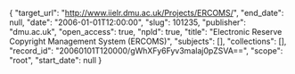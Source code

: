 {
  "target_url": "http://www.iielr.dmu.ac.uk/Projects/ERCOMS/", 
  "end_date": null, 
  "date": "2006-01-01T12:00:00", 
  "slug": 101235, 
  "publisher": "dmu.ac.uk", 
  "open_access": true, 
  "npld": true, 
  "title": "Electronic Reserve Copyright Management System (ERCOMS)", 
  "subjects": [], 
  "collections": [], 
  "record_id": "20060101T120000/gWhXFy6Fyv3malaj0pZSVA==", 
  "scope": "root", 
  "start_date": null
}

